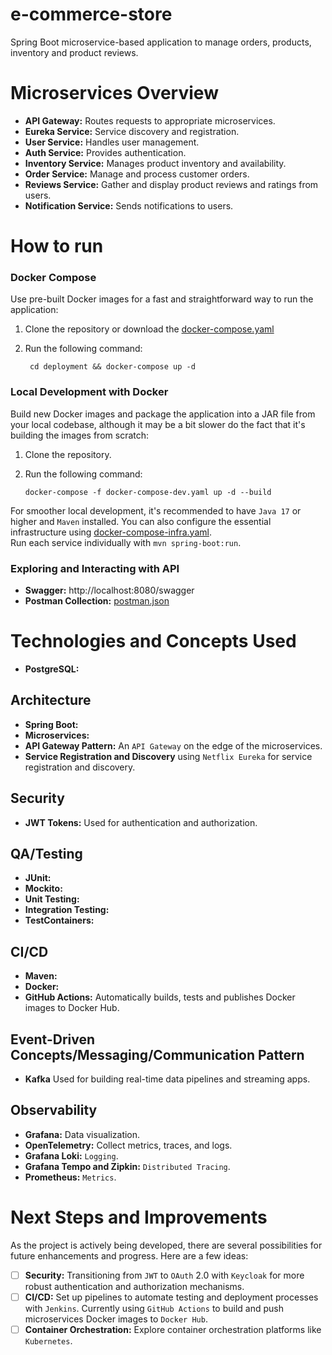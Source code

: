 # e-commerce-store

Spring Boot microservice-based application to manage orders, products, inventory and product reviews.

# Microservices Overview

- **API Gateway:** Routes requests to appropriate microservices.
- **Eureka Service:** Service discovery and registration.
- **User Service:** Handles user management.
- **Auth Service:** Provides authentication.
- **Inventory Service:** Manages product inventory and availability.
- **Order Service:** Manage and process customer orders.
- **Reviews Service:** Gather and display product reviews and ratings from users.
- **Notification Service:** Sends notifications to users.

# How to run

### Docker Compose

Use pre-built Docker images for a fast and straightforward way to run the application:

1. Clone the repository or download the
   [docker-compose.yaml](https://github.com/micaellobo/e-commerce-store/raw/master/deployment/docker-compose.yaml)
2. Run the following command:

        cd deployment && docker-compose up -d

### Local Development with Docker

Build new Docker images and package the application into a JAR file from your local codebase, although it may be a bit
slower do the fact that it's building the images from scratch:

1. Clone the repository.
2. Run the following command:

       docker-compose -f docker-compose-dev.yaml up -d --build

For smoother local development, it's recommended to have `Java 17` or higher and `Maven` installed. You can also
configure the essential infrastructure
using [docker-compose-infra.yaml](https://github.com/micaellobo/e-commerce-store/raw/master/deployment/docker-compose-infra.yaml). \
Run each service individually with `mvn spring-boot:run`.

### Exploring and Interacting with API

- **Swagger:** http://localhost:8080/swagger
- **Postman Collection:** [postman.json](https://github.com/micaellobo/e-commerce-store/raw/master/documentation/postman.json)

# Technologies and Concepts Used

- **PostgreSQL:**

## Architecture
- **Spring Boot:** 
- **Microservices:** 
- **API Gateway Pattern:** An `API Gateway` on the edge of the microservices.
- **Service Registration and Discovery** using `Netflix Eureka` for service registration and discovery.

## Security
- **JWT Tokens:** Used for authentication and authorization.

## QA/Testing
- **JUnit:**
- **Mockito:**
- **Unit Testing:**
- **Integration Testing:** 
- **TestContainers:**

## CI/CD
- **Maven:** 
- **Docker:** 
- **GitHub Actions:** Automatically builds, tests and publishes Docker images to Docker Hub.

## Event-Driven Concepts/Messaging/Communication Pattern
- **Kafka** Used for building real-time data pipelines and streaming apps.

## Observability
- **Grafana:** Data visualization.
- **OpenTelemetry:** Collect metrics, traces, and logs.
- **Grafana Loki:** `Logging`.
- **Grafana Tempo and Zipkin:** `Distributed Tracing`.
- **Prometheus:** `Metrics`.

# Next Steps and Improvements

As the project is actively being developed, there are several possibilities for future enhancements and progress. Here
are a few ideas:

- [ ] **Security:** Transitioning from `JWT` to `OAuth` 2.0 with `Keycloak` for more robust authentication and authorization
  mechanisms.
- [ ] **CI/CD:** Set up pipelines to automate testing and deployment processes with `Jenkins`. Currently
  using `GitHub Actions` to build and push microservices Docker images to `Docker Hub`.
- [ ] **Container Orchestration:** Explore container orchestration platforms like `Kubernetes`.
